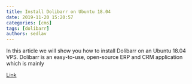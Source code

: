```yaml
---
title: Install Dolibarr on Ubuntu 18.04 
date: 2019-11-20 15:20:57
categories: [cms]
tags: [dolibarr]
authors: sedlav
---
```


In this article we will show you how to install Dolibarr on an Ubuntu 18.04 VPS. Dolibarr is an easy-to-use, open-source ERP and CRM application which is mainly

[Link](https://www.rosehosting.com/blog/install-dolibarr-on-ubuntu-18-04/)
